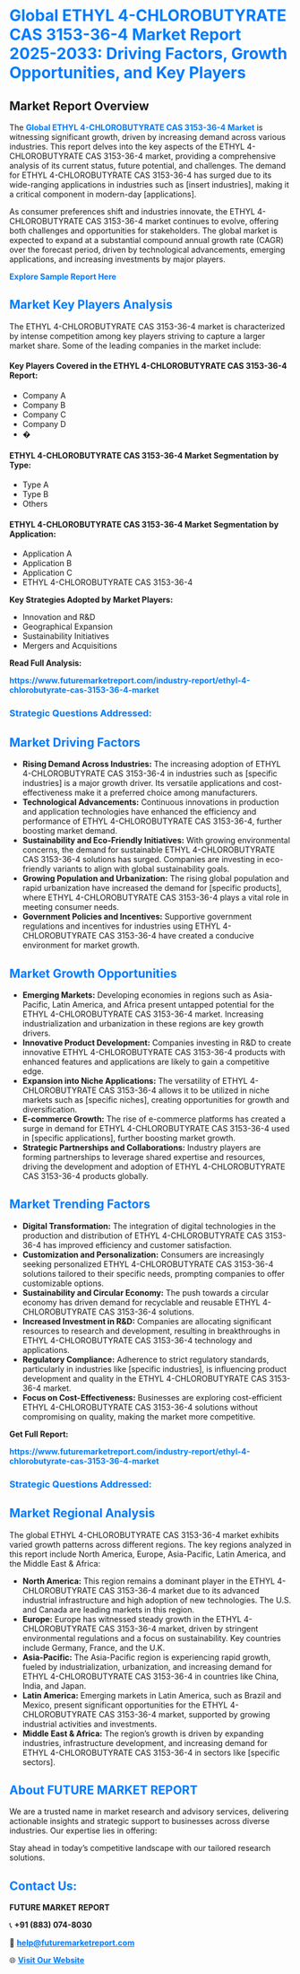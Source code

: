 <h1 style="color: #007BFF;">Global ETHYL 4-CHLOROBUTYRATE CAS 3153-36-4 Market Report 2025-2033: Driving Factors, Growth Opportunities, and Key Players</h1>

<section id="overview">
<h2>Market Report Overview</h2>
<p>The <a href="https://www.futuremarketreport.com/industry-report/ethyl-4-chlorobutyrate-cas-3153-36-4-market" style="color: #007BFF; text-decoration: none;"><strong>Global ETHYL 4-CHLOROBUTYRATE CAS 3153-36-4 Market</strong></a> is witnessing significant growth, driven by increasing demand across various industries. This report delves into the key aspects of the ETHYL 4-CHLOROBUTYRATE CAS 3153-36-4 market, providing a comprehensive analysis of its current status, future potential, and challenges. The demand for ETHYL 4-CHLOROBUTYRATE CAS 3153-36-4 has surged due to its wide-ranging applications in industries such as [insert industries], making it a critical component in modern-day [applications].</p>
<p>As consumer preferences shift and industries innovate, the ETHYL 4-CHLOROBUTYRATE CAS 3153-36-4 market continues to evolve, offering both challenges and opportunities for stakeholders. The global market is expected to expand at a substantial compound annual growth rate (CAGR) over the forecast period, driven by technological advancements, emerging applications, and increasing investments by major players.</p>
</section>

<section id="overview">
<p><a href="https://www.futuremarketreport.com/request-sample/reportId=111475" style="color: #007BFF; text-decoration: none;"><strong>Explore Sample Report Here</strong></a></p>
</section>

<section id="key-players">
<h2 style="color: #007BFF;">Market Key Players Analysis</h2>
<p>The ETHYL 4-CHLOROBUTYRATE CAS 3153-36-4 market is characterized by intense competition among key players striving to capture a larger market share. Some of the leading companies in the market include:</p>
<h4>Key Players Covered in the ETHYL 4-CHLOROBUTYRATE CAS 3153-36-4 Report:</h4>
<ul><li>Company A</li><li>Company B</li><li>Company C</li><li>Company D</li><li>�</li></ul>
<h4>ETHYL 4-CHLOROBUTYRATE CAS 3153-36-4 Market Segmentation by Type:</h4>
<ul><li>Type A</li><li>Type B</li><li>Others</li></ul>

<h4>ETHYL 4-CHLOROBUTYRATE CAS 3153-36-4 Market Segmentation by Application:</h4>
<ul><li>Application A</li><li>Application B</li><li>Application C</li><li>ETHYL 4-CHLOROBUTYRATE CAS 3153-36-4</li></ul>
<p><strong>Key Strategies Adopted by Market Players:</strong></p>
<ul>
<li>Innovation and R&D</li>
<li>Geographical Expansion</li>
<li>Sustainability Initiatives</li>
<li>Mergers and Acquisitions</li>
</ul>
</section>

<section>
<p><strong>Read Full Analysis: </strong></p><a href="https://www.futuremarketreport.com/industry-report/ethyl-4-chlorobutyrate-cas-3153-36-4-market" style="color: #007BFF; text-decoration: none;"><strong>https://www.futuremarketreport.com/industry-report/ethyl-4-chlorobutyrate-cas-3153-36-4-market</strong></a>
<h3 style="color: #007BFF;">Strategic Questions Addressed:</h3>
</section>

<section id="driving-factors">
<h2 style="color: #007BFF;">Market Driving Factors</h2>
<ul>
<li><strong>Rising Demand Across Industries:</strong> The increasing adoption of ETHYL 4-CHLOROBUTYRATE CAS 3153-36-4 in industries such as [specific industries] is a major growth driver. Its versatile applications and cost-effectiveness make it a preferred choice among manufacturers.</li>
<li><strong>Technological Advancements:</strong> Continuous innovations in production and application technologies have enhanced the efficiency and performance of ETHYL 4-CHLOROBUTYRATE CAS 3153-36-4, further boosting market demand.</li>
<li><strong>Sustainability and Eco-Friendly Initiatives:</strong> With growing environmental concerns, the demand for sustainable ETHYL 4-CHLOROBUTYRATE CAS 3153-36-4 solutions has surged. Companies are investing in eco-friendly variants to align with global sustainability goals.</li>
<li><strong>Growing Population and Urbanization:</strong> The rising global population and rapid urbanization have increased the demand for [specific products], where ETHYL 4-CHLOROBUTYRATE CAS 3153-36-4 plays a vital role in meeting consumer needs.</li>
<li><strong>Government Policies and Incentives:</strong> Supportive government regulations and incentives for industries using ETHYL 4-CHLOROBUTYRATE CAS 3153-36-4 have created a conducive environment for market growth.</li>
</ul>
</section>

<section id="growth-opportunities">
<h2 style="color: #007BFF;">Market Growth Opportunities</h2>
<ul>
<li><strong>Emerging Markets:</strong> Developing economies in regions such as Asia-Pacific, Latin America, and Africa present untapped potential for the ETHYL 4-CHLOROBUTYRATE CAS 3153-36-4 market. Increasing industrialization and urbanization in these regions are key growth drivers.</li>
<li><strong>Innovative Product Development:</strong> Companies investing in R&D to create innovative ETHYL 4-CHLOROBUTYRATE CAS 3153-36-4 products with enhanced features and applications are likely to gain a competitive edge.</li>
<li><strong>Expansion into Niche Applications:</strong> The versatility of ETHYL 4-CHLOROBUTYRATE CAS 3153-36-4 allows it to be utilized in niche markets such as [specific niches], creating opportunities for growth and diversification.</li>
<li><strong>E-commerce Growth:</strong> The rise of e-commerce platforms has created a surge in demand for ETHYL 4-CHLOROBUTYRATE CAS 3153-36-4 used in [specific applications], further boosting market growth.</li>
<li><strong>Strategic Partnerships and Collaborations:</strong> Industry players are forming partnerships to leverage shared expertise and resources, driving the development and adoption of ETHYL 4-CHLOROBUTYRATE CAS 3153-36-4 products globally.</li>
</ul>
</section>

<section id="trending-factors">
<h2 style="color: #007BFF;">Market Trending Factors</h2>
<ul>
<li><strong>Digital Transformation:</strong> The integration of digital technologies in the production and distribution of ETHYL 4-CHLOROBUTYRATE CAS 3153-36-4 has improved efficiency and customer satisfaction.</li>
<li><strong>Customization and Personalization:</strong> Consumers are increasingly seeking personalized ETHYL 4-CHLOROBUTYRATE CAS 3153-36-4 solutions tailored to their specific needs, prompting companies to offer customizable options.</li>
<li><strong>Sustainability and Circular Economy:</strong> The push towards a circular economy has driven demand for recyclable and reusable ETHYL 4-CHLOROBUTYRATE CAS 3153-36-4 solutions.</li>
<li><strong>Increased Investment in R&D:</strong> Companies are allocating significant resources to research and development, resulting in breakthroughs in ETHYL 4-CHLOROBUTYRATE CAS 3153-36-4 technology and applications.</li>
<li><strong>Regulatory Compliance:</strong> Adherence to strict regulatory standards, particularly in industries like [specific industries], is influencing product development and quality in the ETHYL 4-CHLOROBUTYRATE CAS 3153-36-4 market.</li>
<li><strong>Focus on Cost-Effectiveness:</strong> Businesses are exploring cost-efficient ETHYL 4-CHLOROBUTYRATE CAS 3153-36-4 solutions without compromising on quality, making the market more competitive.</li>
</ul>
</section>

<section>
<p><strong>Get Full Report: </strong></p><a href="https://www.futuremarketreport.com/industry-report/ethyl-4-chlorobutyrate-cas-3153-36-4-market" style="color: #007BFF; text-decoration: none;"><strong>https://www.futuremarketreport.com/industry-report/ethyl-4-chlorobutyrate-cas-3153-36-4-market</strong></a>
<h3 style="color: #007BFF;">Strategic Questions Addressed:</h3>
</section>


<section id="regional-analysis">
<h2 style="color: #007BFF;">Market Regional Analysis</h2>
<p>The global ETHYL 4-CHLOROBUTYRATE CAS 3153-36-4 market exhibits varied growth patterns across different regions. The key regions analyzed in this report include North America, Europe, Asia-Pacific, Latin America, and the Middle East & Africa:</p>
<ul>
<li><strong>North America:</strong> This region remains a dominant player in the ETHYL 4-CHLOROBUTYRATE CAS 3153-36-4 market due to its advanced industrial infrastructure and high adoption of new technologies. The U.S. and Canada are leading markets in this region.</li>
<li><strong>Europe:</strong> Europe has witnessed steady growth in the ETHYL 4-CHLOROBUTYRATE CAS 3153-36-4 market, driven by stringent environmental regulations and a focus on sustainability. Key countries include Germany, France, and the U.K.</li>
<li><strong>Asia-Pacific:</strong> The Asia-Pacific region is experiencing rapid growth, fueled by industrialization, urbanization, and increasing demand for ETHYL 4-CHLOROBUTYRATE CAS 3153-36-4 in countries like China, India, and Japan.</li>
<li><strong>Latin America:</strong> Emerging markets in Latin America, such as Brazil and Mexico, present significant opportunities for the ETHYL 4-CHLOROBUTYRATE CAS 3153-36-4 market, supported by growing industrial activities and investments.</li>
<li><strong>Middle East & Africa:</strong> The region’s growth is driven by expanding industries, infrastructure development, and increasing demand for ETHYL 4-CHLOROBUTYRATE CAS 3153-36-4 in sectors like [specific sectors].</li>
</ul>
</section>

<footer>
<h2 style="color: #007BFF;">About FUTURE MARKET REPORT</h2>
<p>We are a trusted name in market research and advisory services, delivering actionable insights and strategic support to businesses across diverse industries. Our expertise lies in offering:</p>

<p>Stay ahead in today’s competitive landscape with our tailored research solutions.</p>

<h2 style="color: #007BFF;">Contact Us:</h2>
<p><strong>FUTURE MARKET REPORT</strong></p>
<p>📞 <strong>+91 (883) 074-8030</strong></p>
<p>📧 <strong><a href="mailto:help@futuremarketreport.com" style="color: #007BFF;">help@futuremarketreport.com</a></strong></p>
<p>🌐 <strong><a href="https://www.futuremarketreport.com/" style="color: #007BFF;">Visit Our Website</a></strong></p>
</footer>
